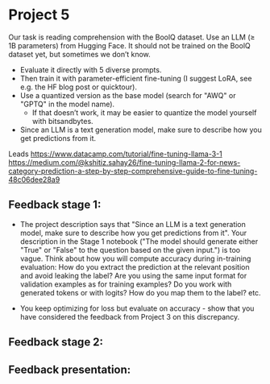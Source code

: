 # Project 5
Our task is reading comprehension with the BoolQ dataset. Use an LLM (≥ 1B parameters) from Hugging Face. It should not be trained on the BoolQ dataset yet, but sometimes we don’t know.
- Evaluate it directly with 5 diverse prompts.
- Then train it with parameter-efficient fine-tuning (I suggest LoRA, see e.g. the HF blog post or quicktour).
- Use a quantized version as the base model (search for "AWQ" or "GPTQ" in the model name).
    - If that doesn’t work, it may be easier to quantize the model yourself with bitsandbytes.
- Since an LLM is a text generation model, make sure to describe how you get predictions from it.

Leads
https://www.datacamp.com/tutorial/fine-tuning-llama-3-1
https://medium.com/@kshitiz.sahay26/fine-tuning-llama-2-for-news-category-prediction-a-step-by-step-comprehensive-guide-to-fine-tuning-48c06dee28a9

## Feedback stage 1:
- The project description says that "Since an LLM is a text generation model, make sure to describe how you get predictions from it". Your description in the Stage 1 notebook ("The model should generate either "True" or "False" to the question based on the given input.") is too vague. Think about how you will compute accuracy during in-training evaluation: How do you extract the prediction at the relevant position and avoid leaking the label? Are you using the same input format for validation examples as for training examples? Do you work with generated tokens or with logits? How do you map them to the label? etc.

- You keep optimizing for loss but evaluate on accuracy - show that you have considered the feedback from Project 3 on this discrepancy.

## Feedback stage 2: 


## Feedback presentation: 
